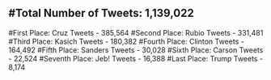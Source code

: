 #Total Number of Tweets: 1,139,022 
---
#First Place: Cruz Tweets - 385,564
#Second Place: Rubio Tweets - 331,481
#Third Place: Kasich Tweets - 180,382
#Fourth Place: Clinton Tweets - 164,492
#Fifth Place: Sanders Tweets - 30,028
#Sixth Place: Carson Tweets - 22,524
#Seventh Place: Jeb! Tweets - 16,388
#Last Place: Trump Tweets - 8,174

